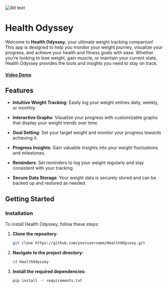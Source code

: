 ![Alt text](https://github.com/ArshiaSotoode/weght-tracker-cs50p/blob/main/original-33a3566209695a7a26ef71d5302834c8.png "a title")

# Health Odyssey

Welcome to **Health Odyssey**, your ultimate weight tracking companion! This app is designed to help you monitor your weight journey, visualize your progress, and achieve your health and fitness goals with ease. Whether you're looking to lose weight, gain muscle, or maintain your current state, Health Odyssey provides the tools and insights you need to stay on track.

#### [Video Demo](https://cs50.harvard.edu/python/2022/project/)

## Features

- **Intuitive Weight Tracking**: Easily log your weight entries daily, weekly, or monthly.

- **Interactive Graphs**: Visualize your progress with customizable graphs that display your weight trends over time.

- **Goal Setting**: Set your target weight and monitor your progress towards achieving it.

- **Progress Insights**: Gain valuable insights into your weight fluctuations and milestones.

- **Reminders**: Set reminders to log your weight regularly and stay consistent with your tracking.

- **Secure Data Storage**: Your weight data is securely stored and can be backed up and restored as needed.

## Getting Started

### Installation

To install Health Odyssey, follow these steps:

1. **Clone the repository**:
   ```bash
   git clone https://github.com/yourusername/HealthOdyssey.git
   ```
2. **Navigate to the project directory:**
   ```bash
   cd HealthOdyssey
   ```
3. **Install the required dependencies:**
   ```bash
   pip install -r requirements.txt
   ```
